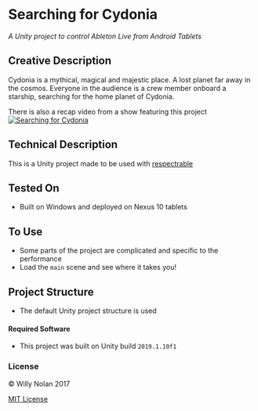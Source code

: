 # Searching for Cydonia
*A Unity project to control Ableton Live from Android Tablets*

## Creative Description
Cydonia is a mythical, magical and majestic place. 
A lost planet far away in the cosmos.
Everyone in the audience is a crew member onboard a starship, searching for the home planet of Cydonia. 

There is also a recap video from a show featuring this project
[![Searching for Cydonia](https://i.imgur.com/7Gw4Orj.jpg)](https://vimeo.com/349255380 "Searching for Cydonia")

## Technical Description
This is a Unity project made to be used with [respectrable](https://github.com/computersarecool/respectrable)

## Tested On
- Built on Windows and deployed on Nexus 10 tablets

## To Use
- Some parts of the project are complicated and specific to the performance
- Load the `main` scene and see where it takes you!

## Project Structure
- The default Unity project structure is used

#### Required Software
- This project was built on Unity build `2019.1.10f1`

### License

:copyright: Willy Nolan 2017

[MIT License](https://en.wikipedia.org/wiki/MIT_License)

